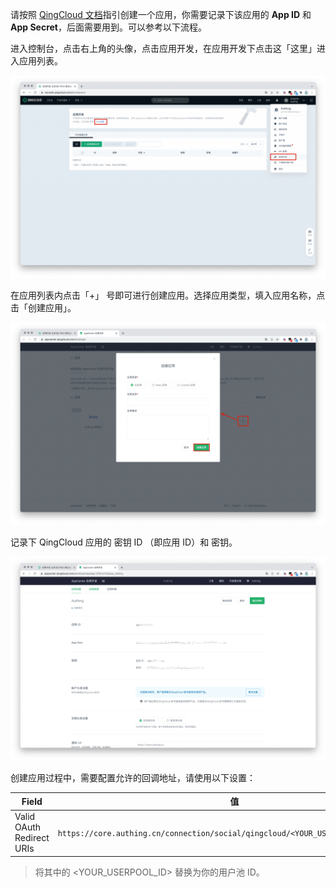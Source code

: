<IntegrationDetailCard title="在青云开发者平台创建应用">

请按照 [QingCloud 文档](https://docsv3.qingcloud.com/appcenter/dev-platform/saas-developer-guide/release/#%E5%88%9B%E5%BB%BA%E5%BA%94%E7%94%A8)指引创建一个应用，你需要记录下该应用的 **App ID** 和 **App Secret**，后面需要用到。可以参考以下流程。

进入控制台，点击右上角的头像，点击应用开发，在应用开发下点击这「这里」进入应用列表。

<img src="./images/qingcloud-console.png" >

在应用列表内点击「+」 号即可进行创建应用。选择应用类型，填入应用名称，点击「创建应用」。

<img src="./images/qingcloud-addapp.png" >

记录下 QingCloud 应用的 密钥 ID （即应用 ID）和 密钥。

<img src="./images/qingcloud-appid.png" >

创建应用过程中，需要配置允许的回调地址，请使用以下设置：

| Field                     |                              值                              |
| ------------------------- | :----------------------------------------------------------: |
| Valid OAuth Redirect URIs | `https://core.authing.cn/connection/social/qingcloud/<YOUR_USERPOOL_ID>/callback` |

> 将其中的 <YOUR_USERPOOL_ID> 替换为你的用户池 ID。

</IntegrationDetailCard>

